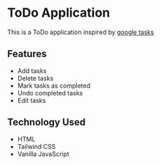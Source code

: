 ﻿# ToDo Application

This is a ToDo application inspired by [google tasks](https://assistant.google.com/tasks)

## Features
- Add tasks
- Delete tasks
- Mark tasks as completed
- Undo completed tasks
- Edit tasks

## Technology Used
- HTML
- Tailwind CSS
- Vanilla JavaScript


